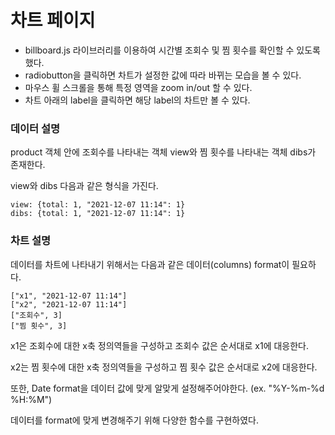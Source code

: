 # 차트 페이지
- billboard.js 라이브러리를 이용하여 시간별 조회수 및 찜 횟수를 확인할 수 있도록 했다. 
- radiobutton을 클릭하면 차트가 설정한 값에 따라 바뀌는 모습을 볼 수 있다. 
- 마우스 휠 스크롤을 통해 특정 영역을 zoom in/out 할 수 있다. 
- 차트 아래의 label을 클릭하면 해당 label의 차트만 볼 수 있다.

### 데이터 설명
product 객체 안에 조회수를 나타내는 객체 view와 찜 횟수를 나타내는 객체 dibs가 존재한다. 

view와 dibs 다음과 같은 형식을 가진다.

    view: {total: 1, "2021-12-07 11:14": 1}
    dibs: {total: 1, "2021-12-07 11:14": 1}

### 차트 설명
데이터를 차트에 나타내기 위해서는 다음과 같은 데이터(columns) format이 필요하다.

    ["x1", "2021-12-07 11:14"]
    ["x2", "2021-12-07 11:14"]
    ["조회수", 3]
    ["찜 횟수", 3]
    
x1은 조회수에 대한 x축 정의역들을 구성하고 조회수 값은 순서대로 x1에 대응한다. 

x2는 찜 횟수에 대한 x축 정의역들을 구성하고 찜 횟수 값은 순서대로 x2에 대응한다. 

또한, Date format을 데이터 값에 맞게 알맞게 설정해주어야한다. (ex. "%Y-%m-%d %H:%M")

데이터를 format에 맞게 변경해주기 위해 다양한 함수를 구현하였다.
